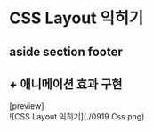 # CSS Layout 익히기
## aside section footer
## + 애니메이션 효과 구현

[preview]<br>
![CSS Layout 익히기](./0919 Css.png)<br>
